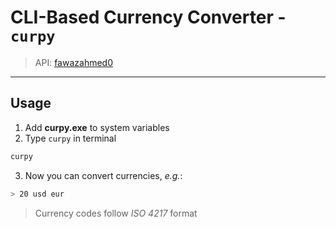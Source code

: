 

# CLI-Based Currency Converter - `curpy`

> API: [fawazahmed0](https://github.com/fawazahmed0/exchange-api)

---

## Usage
1. Add **curpy.exe** to system variables
2. Type `curpy` in terminal
```bash
curpy
```
3. Now you can convert currencies, *e.g.*:
```bash
> 20 usd eur
```
> Currency codes follow *ISO 4217* format
